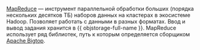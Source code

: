 [MapReduce](http://hadoop.apache.org/docs/current/hadoop-mapreduce-client/hadoop-mapreduce-client-core/MapReduceTutorial.html) — инструмент параллельной обработки больших (порядка нескольких десятков ТБ) наборов данных на кластерах в экосистеме Hadoop. Позволяет работать с данными в разных форматах. Ввод и вывод задания хранится в {{ objstorage-full-name }}. MapReduce использует ряд библиотек, путь к которым определяется сборщиком [Apache Bigtop](https://github.com/apache/bigtop). 
